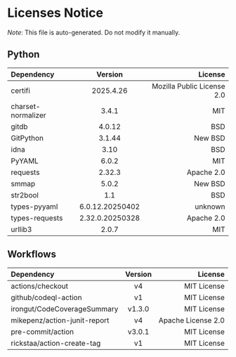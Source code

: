 # Licenses Notice
*Note*: This file is auto-generated. Do not modify it manually.
## Python
| Dependency | Version | License |
|:-----------|:-------:|--------:|
|certifi|2025.4.26|Mozilla Public License 2.0|
|charset-normalizer|3.4.1|MIT|
|gitdb|4.0.12|BSD|
|GitPython|3.1.44|New BSD|
|idna|3.10|BSD|
|PyYAML|6.0.2|MIT|
|requests|2.32.3|Apache 2.0|
|smmap|5.0.2|New BSD|
|str2bool|1.1|BSD|
|types-pyyaml|6.0.12.20250402|unknown|
|types-requests|2.32.0.20250328|Apache 2.0|
|urllib3|2.0.7|MIT|
## Workflows
| Dependency | Version | License |
|:-----------|:-------:|--------:|
|actions/checkout|v4|MIT License|
|github/codeql-action|v1|MIT License|
|irongut/CodeCoverageSummary|v1.3.0|MIT License|
|mikepenz/action-junit-report|v4|Apache License 2.0|
|pre-commit/action|v3.0.1|MIT License|
|rickstaa/action-create-tag|v1|MIT License|
